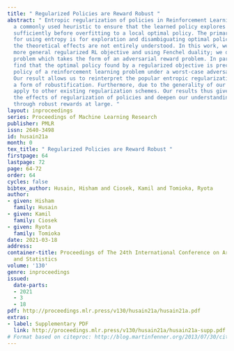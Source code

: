 ```yaml
---
title: " Regularized Policies are Reward Robust "
abstract: " Entropic regularization of policies in Reinforcement Learning (RL) is
  a commonly used heuristic to ensure that the learned policy explores the state-space
  sufficiently before overfitting to a local optimal policy. The primary motivation
  for using entropy is for exploration and disambiguating optimal policies; however,
  the theoretical effects are not entirely understood. In this work, we study the
  more general regularized RL objective and using Fenchel duality; we derive the dual
  problem which takes the form of an adversarial reward problem. In particular, we
  find that the optimal policy found by a regularized objective is precisely an optimal
  policy of a reinforcement learning problem under a worst-case adversarial reward.
  Our result allows us to reinterpret the popular entropic regularization scheme as
  a form of robustification. Furthermore, due to the generality of our results, we
  apply to other existing regularization schemes. Our results thus give insights into
  the effects of regularization of policies and deepen our understanding of exploration
  through robust rewards at large. "
layout: inproceedings
series: Proceedings of Machine Learning Research
publisher: PMLR
issn: 2640-3498
id: husain21a
month: 0
tex_title: " Regularized Policies are Reward Robust "
firstpage: 64
lastpage: 72
page: 64-72
order: 64
cycles: false
bibtex_author: Husain, Hisham and Ciosek, Kamil and Tomioka, Ryota
author:
- given: Hisham
  family: Husain
- given: Kamil
  family: Ciosek
- given: Ryota
  family: Tomioka
date: 2021-03-18
address: 
container-title: Proceedings of The 24th International Conference on Artificial Intelligence
  and Statistics
volume: '130'
genre: inproceedings
issued:
  date-parts:
  - 2021
  - 3
  - 18
pdf: http://proceedings.mlr.press/v130/husain21a/husain21a.pdf
extras:
- label: Supplementary PDF
  link: http://proceedings.mlr.press/v130/husain21a/husain21a-supp.pdf
# Format based on citeproc: http://blog.martinfenner.org/2013/07/30/citeproc-yaml-for-bibliographies/
---
```

